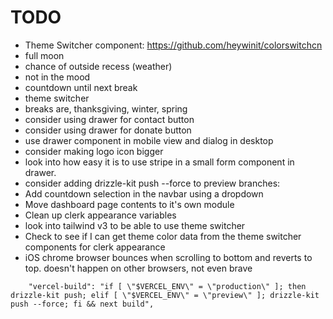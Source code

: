 # TODO

- Theme Switcher component: https://github.com/heywinit/colorswitchcn
- full moon
- chance of outside recess (weather)
- not in the mood
- countdown until next break
- theme switcher
- breaks are, thanksgiving, winter, spring
- consider using drawer for contact button
- consider using drawer for donate button
- use drawer component in mobile view and dialog in desktop
- consider making logo icon bigger
- look into how easy it is to use stripe in a small form component in drawer.
- consider adding drizzle-kit push --force to preview branches:
- Add countdown selection in the navbar using a dropdown
- Move dashboard page contents to it's own module
- Clean up clerk appearance variables
- look into tailwind v3 to be able to use theme switcher
- Check to see if I can get theme color data from the theme switcher components for clerk appearance
- iOS chrome browser bounces when scrolling to bottom and reverts to top. doesn't happen on other browsers, not even brave

```
    "vercel-build": "if [ \"$VERCEL_ENV\" = \"production\" ]; then drizzle-kit push; elif [ \"$VERCEL_ENV\" = \"preview\" ]; drizzle-kit push --force; fi && next build",
```
